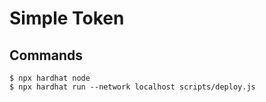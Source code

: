 # Simple Token 
## Commands
```
$ npx hardhat node
$ npx hardhat run --network localhost scripts/deploy.js
```
